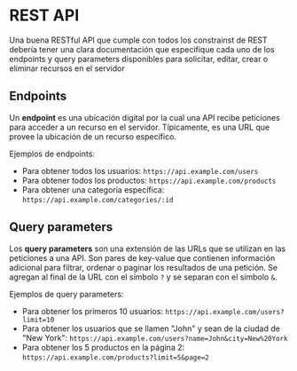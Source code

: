# REST API

Una buena RESTful API que cumple con todos los constrainst de REST debería tener una clara documentación que especifique cada uno de los endpoints y query parameters disponibles para solicitar, editar, crear o eliminar recursos en el servidor

## Endpoints

Un **endpoint** es una ubicación digital por la cual una API recibe peticiones para acceder a un recurso en el servidor. Típicamente, es una URL que provee la ubicación de un recurso específico.

Ejemplos de endpoints:

- Para obtener todos los usuarios: `https://api.example.com/users`
- Para obtener todos los productos: `https://api.example.com/products`
- Para obtener una categoría específica: `https://api.example.com/categories/:id`

## Query parameters

Los **query parameters** son una extensión de las URLs que se utilizan en las peticiones a una API. Son pares de key-value que contienen información adicional para filtrar, ordenar o paginar los resultados de una petición. Se agregan al final de la URL con el símbolo `?` y se separan con el símbolo `&`.

Ejemplos de query parameters:

- Para obtener los primeros 10 usuarios: `https://api.example.com/users?limit=10`
- Para obtener los usuarios que se llamen "John" y sean de la ciudad de "New York": `https://api.example.com/users?name=John&city=New%20York`
- Para obtener los 5 productos en la página 2: `https://api.example.com/products?limit=5&page=2`
